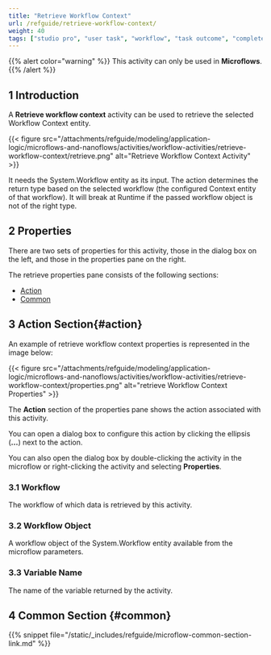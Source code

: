 ```yaml
---
title: "Retrieve Workflow Context"
url: /refguide/retrieve-workflow-context/
weight: 40
tags: ["studio pro", "user task", "workflow", "task outcome", "complete task"]
---
```


{{% alert color="warning" %}}
This activity can only be used in **Microflows**.
{{% /alert %}}

## 1 Introduction

A **Retrieve workflow context** activity can be used to retrieve the selected Workflow Context entity.

{{< figure src="/attachments/refguide/modeling/application-logic/microflows-and-nanoflows/activities/workflow-activities/retrieve-workflow-context/retrieve.png" alt="Retrieve Workflow Context Activity" >}}

It needs the System.Workflow entity as its input. The action determines the return type based on the selected workflow (the configured Context entity of that workflow). It will break at Runtime if the passed workflow object is not of the right type.

## 2 Properties

There are two sets of properties for this activity, those in the dialog box on the left, and those in the properties pane on the right.

The retrieve properties pane consists of the following sections:

* [Action](#action)
* [Common](#common)

## 3 Action Section{#action}

An example of retrieve workflow context properties is represented in the image below:

{{< figure src="/attachments/refguide/modeling/application-logic/microflows-and-nanoflows/activities/workflow-activities/retrieve-workflow-context/properties.png" alt="retrieve Workflow Context Properties" >}}

The **Action** section of the properties pane shows the action associated with this activity.

You can open a dialog box to configure this action by clicking the ellipsis (**…**) next to the action.

You can also open the dialog box by double-clicking the activity in the microflow or right-clicking the activity and selecting **Properties**.

### 3.1 Workflow

The workflow of which data is retrieved by this activity. 

### 3.2 Workflow Object

A workflow object of the System.Workflow entity available from the microflow parameters. 

### 3.3 Variable Name

The name of the variable returned by the activity.

## 4 Common Section {#common}

{{% snippet file="/static/_includes/refguide/microflow-common-section-link.md" %}}
